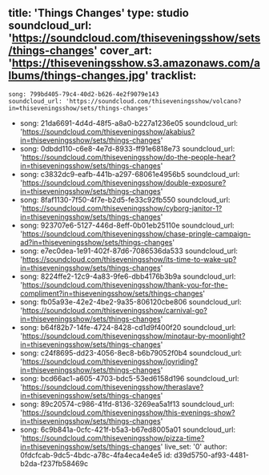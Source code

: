 title: 'Things Changes'
type: studio
soundcloud_url: 'https://soundcloud.com/thiseveningsshow/sets/things-changes'
cover_art: 'https://thiseveningsshow.s3.amazonaws.com/albums/things-changes.jpg'
tracklist:
  -
    song: 799bd405-79c4-40d2-b626-4e2f9079e143
    soundcloud_url: 'https://soundcloud.com/thiseveningsshow/volcano?in=thiseveningsshow/sets/things-changes'
  -
    song: 21da6691-4d4d-48f5-a8a0-b227a1236e05
    soundcloud_url: 'https://soundcloud.com/thiseveningsshow/akabius?in=thiseveningsshow/sets/things-changes'
  -
    song: 0dbdd110-c6e8-4e7d-8933-ff91e6818e73
    soundcloud_url: 'https://soundcloud.com/thiseveningsshow/do-the-people-hear?in=thiseveningsshow/sets/things-changes'
  -
    song: c3832dc9-eafb-441b-a297-68061e4956b5
    soundcloud_url: 'https://soundcloud.com/thiseveningsshow/double-exposure?in=thiseveningsshow/sets/things-changes'
  -
    song: 8faf1130-7f50-4f7e-b2d5-fe33c92fb550
    soundcloud_url: 'https://soundcloud.com/thiseveningsshow/cyborg-janitor-1?in=thiseveningsshow/sets/things-changes'
  -
    song: 923707e6-5127-446d-8eff-0b01eb25110e
    soundcloud_url: 'https://soundcloud.com/thiseveningsshow/chase-pringle-campaign-ad?in=thiseveningsshow/sets/things-changes'
  -
    song: e7ec0dea-1e91-402f-87d6-7086536da533
    soundcloud_url: 'https://soundcloud.com/thiseveningsshow/its-time-to-wake-up?in=thiseveningsshow/sets/things-changes'
  -
    song: 8224ffe2-12c9-4a83-9fe6-dbb4176b3b9a
    soundcloud_url: 'https://soundcloud.com/thiseveningsshow/thank-you-for-the-compliment?in=thiseveningsshow/sets/things-changes'
  -
    song: fb05a93e-42e2-4be2-9a35-806120cbe806
    soundcloud_url: 'https://soundcloud.com/thiseveningsshow/carnival-go?in=thiseveningsshow/sets/things-changes'
  -
    song: b64f82b7-14fe-4724-8428-cd1d9f400f20
    soundcloud_url: 'https://soundcloud.com/thiseveningsshow/minotaur-by-moonlight?in=thiseveningsshow/sets/things-changes'
  -
    song: c24f8695-dd23-4056-8ec8-b6b79052f0b4
    soundcloud_url: 'https://soundcloud.com/thiseveningsshow/joyriding?in=thiseveningsshow/sets/things-changes'
  -
    song: bcd66ac1-a605-4703-bdc5-53ed6158d196
    soundcloud_url: 'https://soundcloud.com/thiseveningsshow/theraslave?in=thiseveningsshow/sets/things-changes'
  -
    song: 89c20574-c986-41fd-8136-3269ea5a1f13
    soundcloud_url: 'https://soundcloud.com/thiseveningsshow/this-evenings-show?in=thiseveningsshow/sets/things-changes'
  -
    song: 6c9b841a-0cfc-421f-b5a3-b67ed8005a01
    soundcloud_url: 'https://soundcloud.com/thiseveningsshow/pizza-time?in=thiseveningsshow/sets/things-changes'
live_set: '0'
author: 0fdcfcab-9dc5-4bdc-a78c-4fa4eca4e4e5
id: d39d5750-af93-4481-b2da-f237fb58469c
